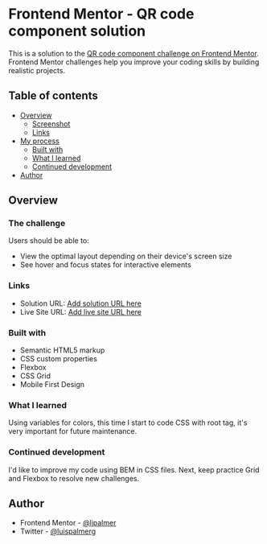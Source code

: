 # Frontend Mentor - QR code component solution

This is a solution to the [QR code component challenge on Frontend Mentor](https://www.frontendmentor.io/challenges/qr-code-component-iux_sIO_H). Frontend Mentor challenges help you improve your coding skills by building realistic projects. 

## Table of contents

- [Overview](#overview)
  - [Screenshot](#screenshot)
  - [Links](#links)
- [My process](#my-process)
  - [Built with](#built-with)
  - [What I learned](#what-i-learned)
  - [Continued development](#continued-development)  
- [Author](#author)


## Overview

### The challenge

Users should be able to:

- View the optimal layout depending on their device's screen size
- See hover and focus states for interactive elements

### Links

- Solution URL: [Add solution URL here](https://your-solution-url.com)
- Live Site URL: [Add live site URL here](https://your-live-site-url.com)

### Built with

- Semantic HTML5 markup
- CSS custom properties
- Flexbox
- CSS Grid
- Mobile First Design

### What I learned

Using variables for colors, this time I start to code CSS with root tag, it's very important for future maintenance.


### Continued development

I'd like to improve my code using BEM in CSS files. Next, keep practice Grid and Flexbox to resolve new challenges.

## Author

- Frontend Mentor - [@ljpalmer](https://www.frontendmentor.io/profile/ljpalmer)
- Twitter - [@luispalmerg](https://www.twitter.com/luispalmerg)